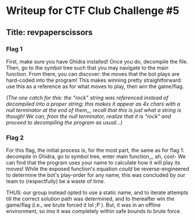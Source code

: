 # Writeup for CTF Club Challenge #5
## Title: revpaperscissors

### Flag 1
First, make sure you have Ghidra installed! Once you do, decompile the file. Then, go to the symbol tree such that you may navigate to the main function. From there, you can discover: the moves that the bot plays are hard-coded into the program! This makes winning pretty straightforward: use this as a reference as for what moves to play, then win the game/flag.

*(The one catch for this: the "rock" string was referenced instead of decompiled into a proper string; this makes it appear as 4x chars with a null terminator at the end of them,,, recall that this is just what a string is though! We can, from the null terminator, realize that it is "rock" and proceed to decompiling the program as usual...)*

### Flag 2
For this flag, the initial process is, for the most part, the same as for flag 1: decompile in Ghidra, go to symbol tree, enter main function,,, ah, cool- We can find that the program uses your name to calculate how it will play its moves! While the exposed function's equation *could* be reverse-engineered to determine the bot's play-order for any name, this was concluded by our team to (respectfully) be a waste of time. 

THUS: our group instead opted to use a static name, and to iterate attempts till the correct solution path was determined, and to thereafter win the game/flag (i.e., we brute forced it lol ;P ). But, it was in an offline environment, so imo it was completely within safe bounds to brute force.